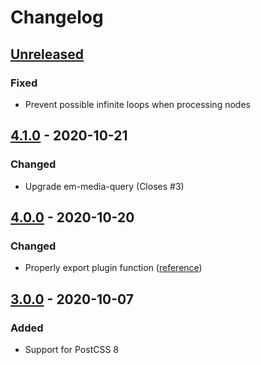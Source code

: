 # Changelog

## [Unreleased][]

### Fixed

-   Prevent possible infinite loops when processing nodes

## [4.1.0][] - 2020-10-21

### Changed

-   Upgrade em-media-query (Closes #3)

## [4.0.0][] - 2020-10-20

### Changed

-   Properly export plugin function
    ([reference](https://github.com/postcss/postcss/issues/1441))

## [3.0.0][] - 2020-10-07

### Added

-   Support for PostCSS 8

[unreleased]:
	https://github.com/niksy/postcss-em-media-query/compare/v3.0.0...HEAD
[3.0.0]: https://github.com/niksy/postcss-em-media-query/tree/v3.0.0
[unreleased]:
	https://github.com/niksy/postcss-em-media-query/compare/v4.0.0...HEAD
[4.0.0]: https://github.com/niksy/postcss-em-media-query/tree/v4.0.0
[unreleased]:
	https://github.com/niksy/postcss-em-media-query/compare/v4.1.0...HEAD
[4.1.0]: https://github.com/niksy/postcss-em-media-query/tree/v4.1.0
